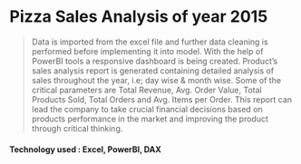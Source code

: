 # Pizza Sales Analysis of year 2015
>Data is imported from the excel file and further data cleaning is performed before implementing it into model.
>With the help of PowerBI tools a responsive dashboard is being created.
>Product’s sales analysis report is generated containing detailed analysis of sales throughout the year, i.e; day wise & month wise.
>Some of the critical parameters are Total Revenue, Avg. Order Value, Total Products Sold, Total Orders and Avg. Items per Order.
>This report can lead the company to take crucial financial decisions based on products performance in the market and improving the product through critical thinking.
#### Technology used : Excel, PowerBI, DAX

